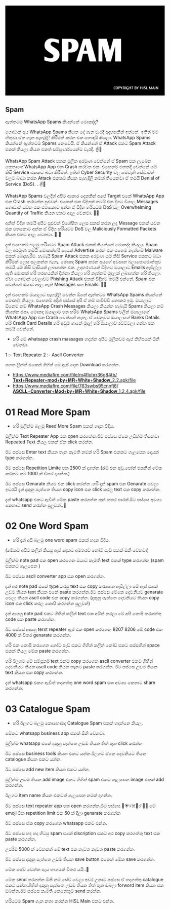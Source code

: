 ![SPAM](https://github.com/hackersinsrilankaofc/NOTE-LAB/blob/main/Image/20230626_194957.jpg)

## Spam

ඇත්තටම WhatsApp Spams කියන්නේ මොකද්ද?

ගොඩාක් අය WhatsApp Spams කියන දේ ගැන වැරදි අදහසකින් ඉන්නේ. ඉතින් මම හිතුවා ඒක ගැන පැහැදිලි කිරීමක් කරන එක හොඳයි කියලා. WhatsApp Spams කියන්නේ ඇත්තටම Spams නෙවෙයි. ඒ කියන්නේ ඒ Attack එකට Spam Attack එකක් කියලා කියන එකත් සම්පූර්ණයෙන්ම වැරදී. ☝️🧐

WhatsApp Spam Attack එකක මූලික අරමුණ වෙන්නේ ඒ Spam එක ලැබෙන කෙනාගේ WhatsApp App එක Crash කරවන එක. එහෙනම් එතනදී වෙන්නේ යම් කිසි Service එකකට බධා කිරීමක්. ඉතින් Cyber Security වල මෙවැනි සේවාවන් වලට බාධා කරන Attack එකකට කියන පැහැදිලි නමක් තියෙනවා ඒ තමයි Denial of Service (DoS).
. ✌️🧐

WhatsApp Spams වලදීත් අපිට ආකාර දෙකකින් අපේ Target එකේ WhatsApp App එක Crash කරවන්න පුළුවන්. එකෙන් එක විදිහක් තමයි එක දිගට විශාල Messages ගොඩාක් යවන එක එතකොට අන්න ඒ විදිහ හරියටම DoS වල Overwhelming Quantity of Traffic කියන එකට අදාල වෙනවා. 🤜😉

අනිත් විදිහ තමයි අපිට පුළුවන් විශේෂිත ලෙස සකස් කරන ලද Message එකක් යවන එක එතකොට අන්න ඒ විදිහ හරියටම DoS වල Maliciously Formatted Packets කියන එකට අදාල වෙනවා. 🤜 🙂

දැන් එහෙනම් බලමු හරියටම Spam Attack එකක් කියන්නේ මොකද්ද කියලා. Spam වල අරමුණ තමයි මොකක්හරි දෙයක් Advertise කරන එක එහෙම නැත්නම් Malware එකක් බෙදාහැරීම. හැබැයි Spam Attack එකක අරමුණ යම් කිසි Service එකකට බධා කිරීමක් ලෙස සලකන්න බැහැ. මොකද Spam කරන අයගේ අවසාන බලාපොරොත්තුව තමයි යම් කිසි වාසියක් ලබාගන්න එක. උදාහරණයක් විදිහට ඔයාලාට Emails ඇවිල්ලා ඇති මොකක් හරි තරඟයකින් දින්නා කියලා හරි නැත්නම් මුදලක් ලබාගන්න හරි කියලා. ඒවා ගොඩාක් වෙලාවට Phishing Attack එකක් විදිහට තමයි එන්නේ. Spam එක වෙන්නේ ඔයාට අදාල නැති Messages සහ Emails. 💪🙃

දැන් එහෙනම් ඔයාලාට පැහැදිලි වෙන්න ඕනේ ඇත්තටම WhatsApp Spams කියන්නේ මොකද්ද කියලා. එහෙනම් අදින් පස්සේ අපි ඒ නම් පාවිච්චි නොකර ඉමු. ඔයාලාට ඕනෙම නම් WhatsApp Crash Messages කියලා කියන්න හැබැයි Spams කියලා නම් කියන්න එපා. මොකද ඔයාලාට එන හරිම WhatsApp Spams වලින් ඔයාලාගේ WhatsApp App එක Crash වෙන්නේ නැහැ. ඒ වෙනුවට ඔයාලාගේ Banks Details හරි Credit Card Details හරි අඩුම ගානේ මුදල් හරි ඔයාලාව රවට්ටලා ගන්න එක තමයි වෙන්නේ. 

- හරි මේ whatsapp crash massages හදන්න අපිට මූලිකවම ඇප් කිහිපයක් ඕනි වෙනවා.

1 :- Text Repeater
2 :- Ascll Converter

පහත ලින්ක් එකෙන් ගිහින් මේ ඇප් දෙක Download කරගන්න.

+ https://www.mediafire.com/file/m4flohrr36g84tb/𝐓𝐞𝐱𝐭+𝐑𝐞𝐩𝐞𝐚𝐭𝐞𝐫+𝐦𝐨𝐝+𝐛𝐲+𝐌𝐑+𝐖𝐡𝐢𝐭𝐞+𝐒𝐡𝐚𝐝𝐨𝐰_2.2.apk/file
+ https://www.mediafire.com/file/763swbs95cnnfj6/𝐀𝐒𝐂𝐋𝐋+𝐂𝐨𝐧𝐯𝐞𝐫𝐭𝐞𝐫+𝐌𝐨𝐝+𝐛𝐲+𝐌𝐑+𝐖𝐡𝐢𝐭𝐞+𝐒𝐡𝐚𝐝𝐨𝐰_1.2.4.apk/file

# 01 Read More Spam

- හරි මුලින්ම බලමු Reed More Spam එකක් හදන විදිය.

මුලින්ම Text Repeater App එක open කරගන්න.ඊට පස්සෙ ඒකෙ උඩින්ම තියනවා Repeated Text කියල එකක් ඒක click කරන්න.

ඊට පස්සෙ Enter text කියන තැන කැමති නමක් හරි Spam එකකට ගැලපෙන දෙයක් type කරගන්න.

ඊට පස්සෙ Repetition Limite එක 2500 ක් දාගන්න.(රැම් එක අඩු.පෝන් එකකින් මේක කරනව නම් 1000 ක් විතර දාගන්න.)

ඊට පස්සෙ Genarate කියම එක click කරන්න .හරි දැන් spam එක Genarate වෙලා ඉවරයි දැන් දකුනු පැත්තෙ තියන copy icon එක click කරල text එක copy කරගන්න.

දැන් whatsapp එකට ඇවිත් මේක paste කරගන්න තුන් හතර පාරක්.ඊට පස්සෙ අවශ්‍ය කෙනාට send කරන්න පුලුවන්..🌝

# 02 One Word Spam

- හරි දැන් අපි බලමු one word spam එකක් හදන විදිය.

(මේකට අපිට කලින් කියපු ඇප් දෙකට අමතරව නෝට් පෑඩ් එකක් ඔනි වෙනවා)

මුලින්ම note pad එක open කරගෙන ඔයාට කැමති text එකක් type කරගන්න (spam එකකට ගැලපෙන )

ඊට පස්සෙ ascll converter app එක open කරගන්න. 

දැන් අර note pad එකේ type කරපු text එක copy කරගෙන ඇවිල්ලා මේ ඇප් එකේ උඩම තියන text කියන එකේ paste කරගන්න.ඊට පස්සෙ මේකෙ දෙවනියට genarate වෙලා තියන ascll code එක copy කරගන්න. (දකුනු පැත්තෙ දෙවනියට තියන copy icon එක click කරල කොපි කරගන්න පුලුවන්)

දැන් ආපහු note pad එකට ගිහින් කලින් text එක අයින් කරලා මේ අපි කොපි කරගත්තු code එක paste කරගන්න.

ඊට පස්සේ ආපහු terxt repeater ඇප් එක open කරගෙන 8207 8206 මේ code එක 4000 ක් විතර genarate කරගන්න.

හරි එක කොපි කරගෙන නෝට් පැඩ් එකට ගිහින් කලින් කෝඩ් එකට පස්සහින් space එකක් තියල මේක paste කරගන්න.


හරි ඊලගට මේ සම්පූර්න text එකම copy කරගෙන ascll converter එකට ගිහින් දෙවනියට තියන ascll code කියන තැනට paste කරගන්න.
ඊට පස්සෙ උඩම තියන text කියන එක copy කරගන්න.

දැන් whatsapp එකග ඇවිත් හදාගත්තු one word spam එක අවශ්‍ය කෙනාට share කරගන්න.

# 03 Catalogue Spam

-  හරි ඊලගට බලමු කොහොමද Catalogue Spam එකක් හදන්නෙ කියල.

මේකට whatsapp business app එකක් ඕනි වෙනවා.

මුලින්ම whatsapp එකේ දකුනු පැත්තෙ උඩම තියන තිත් තුන click කරන්න

ඊට පස්සෙ business tools කියන එකට යන්න.ඊලගට ඒකෙ දෙවනියට තියන catalogue කියන එකට යන්න.

ඊට පස්සෙ add new item කියන එකට යන්න.

මුලින්ම උඩම තියන add image එකට ගිහින් spam එකට ගැලපෙන image එකක් add කරගන්න.

ඊලගට item name කියන එකටත් ගැලපෙන නමක් දාගන්න.

ඊට පස්සෙ text repeater app එක open කරගන්න.ඊට පස්සෙ 🌟☀️💀☠️🤬☄️👹🔥 මේ emoji ටික repetition limit එක 50 ක් දීලා genarate කරගන්න

ඊට පස්සෙ ඒක copy කරගෙන whatsapp  එකට එන්න.

ඊට පස්සෙ හද හදා හිටපු spam එකේ discription එකට අර copy කරගත්තු text එක paste කරගන්න.

උපරිම 5000 ක් වෙනකන් මේ text එක නැවත නැවත paste කරගන්න.

ඊට පස්සෙ දකුනු පැත්තෙ උඩම තියන save button එකෙන් මේක save කරගන්න.

මේක සේව් වෙන්න පැය භාගයක් විතර යයි..🌝

මේක send කරගන්න ඕනි නම් සේව් වෙලා ඉවර උනාට පස්සෙ ඒ හදාගත්තු catalogue එකට යන්න.ගිහින් දකුනු පැත්තෙ උඩම තියන තිත් තුන ඔබලා forword item කියන එක ඔබන්න.ඊට පස්සෙ කැමති කෙනෙකුට send කරන්න.

හරියටම Spam ගැන කතා කරන්න HISL Main එකට එන්න.
